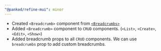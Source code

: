 ```yaml
---
"@pankod/refine-mui": minor
---
```


-   Created `<Breadcrumb>` component from [`<Breadcrumbs>`](https://mui.com/material-ui/react-breadcrumbs/#api)
-   Added `<Breadcrumb>` component to `CRUD` components. (`<List>`, `<Create>`, `<Edit>`, `<Show>`)
-   Added breadcrumb props to all `CRUD` components. We can use `breadcrumbs` prop to add custom breadcrumbs.

